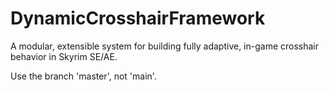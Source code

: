 # DynamicCrosshairFramework
A modular, extensible system for building fully adaptive, in-game crosshair behavior in Skyrim SE/AE.

Use the branch 'master', not 'main'.
